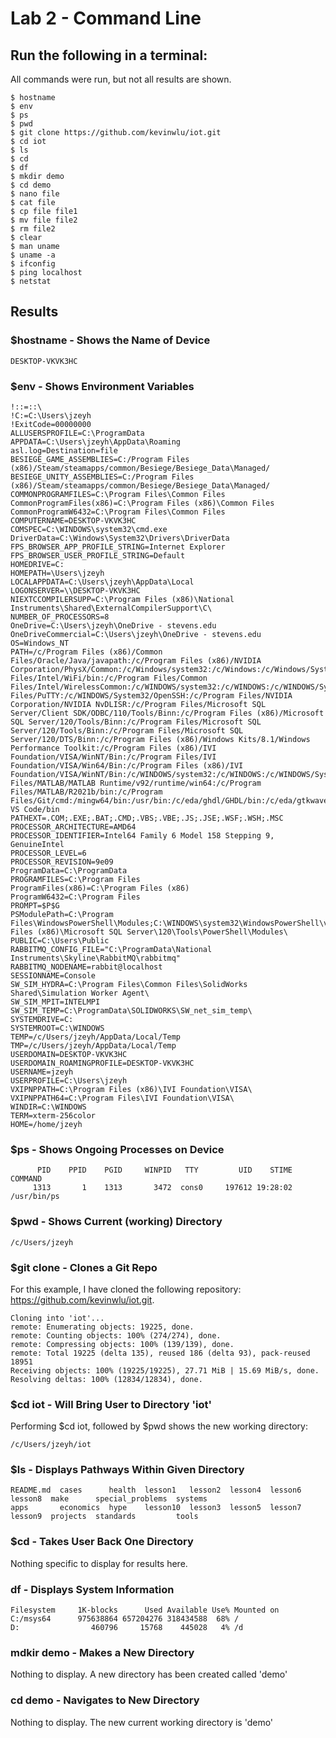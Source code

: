 # Lab 2 - Command Line

## Run the following in a terminal:
All commands were run, but not all results are shown. 
```
$ hostname
$ env
$ ps
$ pwd
$ git clone https://github.com/kevinwlu/iot.git
$ cd iot
$ ls
$ cd
$ df
$ mkdir demo
$ cd demo
$ nano file
$ cat file
$ cp file file1
$ mv file file2
$ rm file2
$ clear
$ man uname
$ uname -a
$ ifconfig
$ ping localhost
$ netstat
```
## Results 
### $hostname - Shows the Name of Device
```
DESKTOP-VKVK3HC
```
### $env - Shows Environment Variables
```
!::=::\
!C:=C:\Users\jzeyh
!ExitCode=00000000
ALLUSERSPROFILE=C:\ProgramData
APPDATA=C:\Users\jzeyh\AppData\Roaming
asl.log=Destination=file
BESIEGE_GAME_ASSEMBLIES=C:/Program Files (x86)/Steam/steamapps/common/Besiege/Besiege_Data\Managed/
BESIEGE_UNITY_ASSEMBLIES=C:/Program Files (x86)/Steam/steamapps/common/Besiege/Besiege_Data\Managed/
COMMONPROGRAMFILES=C:\Program Files\Common Files
CommonProgramFiles(x86)=C:\Program Files (x86)\Common Files
CommonProgramW6432=C:\Program Files\Common Files
COMPUTERNAME=DESKTOP-VKVK3HC
COMSPEC=C:\WINDOWS\system32\cmd.exe
DriverData=C:\Windows\System32\Drivers\DriverData
FPS_BROWSER_APP_PROFILE_STRING=Internet Explorer
FPS_BROWSER_USER_PROFILE_STRING=Default
HOMEDRIVE=C:
HOMEPATH=\Users\jzeyh
LOCALAPPDATA=C:\Users\jzeyh\AppData\Local
LOGONSERVER=\\DESKTOP-VKVK3HC
NIEXTCCOMPILERSUPP=C:\Program Files (x86)\National Instruments\Shared\ExternalCompilerSupport\C\
NUMBER_OF_PROCESSORS=8
OneDrive=C:\Users\jzeyh\OneDrive - stevens.edu
OneDriveCommercial=C:\Users\jzeyh\OneDrive - stevens.edu
OS=Windows_NT
PATH=/c/Program Files (x86)/Common Files/Oracle/Java/javapath:/c/Program Files (x86)/NVIDIA Corporation/PhysX/Common:/c/Windows/system32:/c/Windows:/c/Windows/System32/Wbem:/c/Windows/System32/WindowsPowerShell/v1.0:/c/Program Files/Intel/WiFi/bin:/c/Program Files/Common Files/Intel/WirelessCommon:/c/WINDOWS/system32:/c/WINDOWS:/c/WINDOWS/System32/Wbem:/c/WINDOWS/System32/WindowsPowerShell/v1.0:/c/Program Files/PuTTY:/c/WINDOWS/System32/OpenSSH:/c/Program Files/NVIDIA Corporation/NVIDIA NvDLISR:/c/Program Files/Microsoft SQL Server/Client SDK/ODBC/110/Tools/Binn:/c/Program Files (x86)/Microsoft SQL Server/120/Tools/Binn:/c/Program Files/Microsoft SQL Server/120/Tools/Binn:/c/Program Files/Microsoft SQL Server/120/DTS/Binn:/c/Program Files (x86)/Windows Kits/8.1/Windows Performance Toolkit:/c/Program Files (x86)/IVI Foundation/VISA/WinNT/Bin:/c/Program Files/IVI Foundation/VISA/Win64/Bin:/c/Program Files (x86)/IVI Foundation/VISA/WinNT/Bin:/c/WINDOWS/system32:/c/WINDOWS:/c/WINDOWS/System32/Wbem:/c/WINDOWS/System32/WindowsPowerShell/v1.0:/c/WINDOWS/System32/OpenSSH:/c/Program Files/MATLAB/MATLAB Runtime/v92/runtime/win64:/c/Program Files/MATLAB/R2021b/bin:/c/Program Files/Git/cmd:/mingw64/bin:/usr/bin:/c/eda/ghdl/GHDL/bin:/c/eda/gtkwave/bin:/c/Users/jzeyh/AppData/Local/Microsoft/WindowsApps:/mingw64/bin:/usr/bin:/c/Users/jzeyh/AppData/Local/Programs/Microsoft VS Code/bin
PATHEXT=.COM;.EXE;.BAT;.CMD;.VBS;.VBE;.JS;.JSE;.WSF;.WSH;.MSC
PROCESSOR_ARCHITECTURE=AMD64
PROCESSOR_IDENTIFIER=Intel64 Family 6 Model 158 Stepping 9, GenuineIntel
PROCESSOR_LEVEL=6
PROCESSOR_REVISION=9e09
ProgramData=C:\ProgramData
PROGRAMFILES=C:\Program Files
ProgramFiles(x86)=C:\Program Files (x86)
ProgramW6432=C:\Program Files
PROMPT=$P$G
PSModulePath=C:\Program Files\WindowsPowerShell\Modules;C:\WINDOWS\system32\WindowsPowerShell\v1.0\Modules;C:\Program Files (x86)\Microsoft SQL Server\120\Tools\PowerShell\Modules\
PUBLIC=C:\Users\Public
RABBITMQ_CONFIG_FILE="C:\ProgramData\National Instruments\Skyline\RabbitMQ\rabbitmq"
RABBITMQ_NODENAME=rabbit@localhost
SESSIONNAME=Console
SW_SIM_HYDRA=C:\Program Files\Common Files\SolidWorks Shared\Simulation Worker Agent\
SW_SIM_MPIT=INTELMPI
SW_SIM_TEMP=C:\ProgramData\SOLIDWORKS\SW_net_sim_temp\
SYSTEMDRIVE=C:
SYSTEMROOT=C:\WINDOWS
TEMP=/c/Users/jzeyh/AppData/Local/Temp
TMP=/c/Users/jzeyh/AppData/Local/Temp
USERDOMAIN=DESKTOP-VKVK3HC
USERDOMAIN_ROAMINGPROFILE=DESKTOP-VKVK3HC
USERNAME=jzeyh
USERPROFILE=C:\Users\jzeyh
VXIPNPPATH=C:\Program Files (x86)\IVI Foundation\VISA\
VXIPNPPATH64=C:\Program Files\IVI Foundation\VISA\
WINDIR=C:\WINDOWS
TERM=xterm-256color
HOME=/home/jzeyh
```
### $ps - Shows Ongoing Processes on Device
```
      PID    PPID    PGID     WINPID   TTY         UID    STIME COMMAND
     1313       1    1313       3472  cons0     197612 19:28:02 /usr/bin/ps
```
### $pwd - Shows Current (working) Directory
```
/c/Users/jzeyh
```
### $git clone - Clones a Git Repo
For this example, I have cloned the following repository: https://github.com/kevinwlu/iot.git.
```
Cloning into 'iot'...
remote: Enumerating objects: 19225, done.
remote: Counting objects: 100% (274/274), done.
remote: Compressing objects: 100% (139/139), done.
remote: Total 19225 (delta 135), reused 186 (delta 93), pack-reused 18951
Receiving objects: 100% (19225/19225), 27.71 MiB | 15.69 MiB/s, done.
Resolving deltas: 100% (12834/12834), done.
```
### $cd iot - Will Bring User to Directory 'iot'
Performing $cd iot, followed by $pwd shows the new working directory:
```
/c/Users/jzeyh/iot
```
### $ls - Displays Pathways Within Given Directory
```
README.md  cases      health  lesson1   lesson2  lesson4  lesson6  lesson8  make      special_problems  systems
apps       economics  hype    lesson10  lesson3  lesson5  lesson7  lesson9  projects  standards         tools
```
### $cd - Takes User Back One Directory
Nothing specific to display for results here. 

### df - Displays System Information
```
Filesystem     1K-blocks      Used Available Use% Mounted on
C:/msys64      975638864 657204276 318434588  68% /
D:                460796     15768    445028   4% /d
```
### mdkir demo - Makes a New Directory
Nothing to display. A new directory has been created called 'demo'

### cd demo - Navigates to New Directory
Nothing to display. The new current working directory is 'demo'

